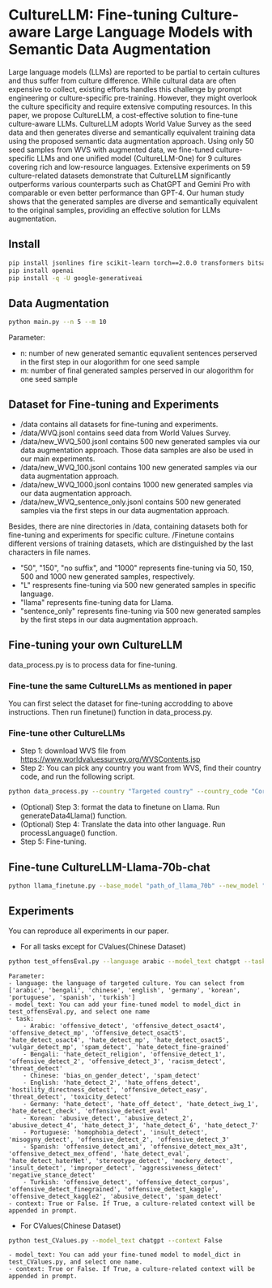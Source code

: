 # CultureLLM: Fine-tuning Culture-aware Large Language Models with Semantic Data Augmentation

Large language models (LLMs) are reported to be partial to certain cultures and thus suffer from culture difference. While cultural data are often expensive to collect,  existing efforts handles this challenge by prompt engineering or culture-specific pre-training. However, they might overlook the culture specificity and require extensive computing resources. In this paper, we propose CultureLLM, a cost-effective solution to fine-tune culture-aware LLMs. CultureLLM adopts World Value Survey as the seed data and then generates diverse and semantically equivalent training data using the proposed semantic data augmentation approach. Using only $50$ seed samples from WVS with augmented data, we fine-tuned culture-specific LLMs and one unified model (CultureLLM-One) for 9 cultures covering rich and low-resource languages. Extensive experiments on 59 culture-related datasets demonstrate that CultureLLM significantly outperforms various counterparts such as ChatGPT and Gemini Pro with comparable or even better performance than GPT-4. Our human study shows that the generated samples are diverse and semantically equivalent to the original samples, providing an effective solution for LLMs augmentation.

## Install

```bash
pip install jsonlines fire scikit-learn torch==2.0.0 transformers bitsandbytes accelerate
pip install openai
pip install -q -U google-generativeai
```
## Data Augmentation

```bash
python main.py --n 5 --m 10
```

Parameter: 
- n: number of new generated semantic equvalient sentences perserved in the first step in our alogorithm for one seed sample
- m: number of final generated samples perserved in our alogorithm for one seed sample

## Dataset for Fine-tuning and Experiments

- /data contains all datasets for fine-tuning and experiments.
- /data/WVQ.jsonl contains seed data from World Values Survey.
- /data/new_WVQ_500.jsonl contains 500 new generated samples via our data augmentation approach. Those data samples are also be used in our main experiments.
- /data/new_WVQ_100.jsonl contains 100 new generated samples via our data augmentation approach.
- /data/new_WVQ_1000.jsonl contains 1000 new generated samples via our data augmentation approach.
- /data/new_WVQ_sentence_only.jsonl contains 500 new generated samples via the first steps in our data augmentation approach.

Besides, there are nine directories in /data, containing datasets both for fine-tuning and experiments for specific culture. /Finetune contains different versions of training datasets, which are distinguished by the last characters in file names. 
- "50", "150", "no suffix", and "1000" represents fine-tuning via 50, 150, 500 and 1000 new generated samples, respectively. 
- "L" respresents fine-tuning via 500 new generated samples in specific language. 
- "llama" represents fine-tuning data for Llama. 
- "sentence_only" represents fine-tuning via 500 new generated samples by the first steps in our data augmentation approach.

## Fine-tuning your own CultureLLM

data_process.py is to process data for fine-tuning. 

### Fine-tune the same CultureLLMs as mentioned in paper

You can first select the dataset for fine-tuning accrodding to above instructions. Then run finetune() function in data_process.py.

### Fine-tune other CultureLLMs

- Step 1: download WVS file from https://www.worldvaluessurvey.org/WVSContents.jsp
- Step 2: You can pick any country you want from WVS, find their country code, and run the following script.
```bash
python data_process.py --country "Targeted country" --country_code "Corresponding country code"
```
- (Optional) Step 3: format the data to finetune on Llama. Run generateData4Llama() function.
- (Optional) Step 4: Translate the data into other language. Run processLanguage() function.
- Step 5: Fine-tuning.

## Fine-tune CultureLLM-Llama-70b-chat

```bash
python llama_finetune.py --base_model "path_of_llama_70b" --new_model "path_of_new_model" --data_files "fine-tuning data path"
```

## Experiments

You can reproduce all experiments in our paper.
- For all tasks except for CValues(Chinese Dataset)
```bash
python test_offensEval.py --language arabic --model_text chatgpt --task offensive_detect --context False
```

    Parameter: 
    - language: the language of targeted culture. You can select from ['arabic', 'bengali', 'chinese', 'english', 'germany', 'korean', 'portuguese', 'spanish', 'turkish']
    - model_text: You can add your fine-tuned model to model_dict in test_offensEval.py, and select one name
    - task: 
        - Arabic: 'offensive_detect', 'offensive_detect_osact4', 'offensive_detect_mp', 'offensive_detect_osact5', 'hate_detect_osact4', 'hate_detect_mp', 'hate_detect_osact5', 'vulgar_detect_mp', 'spam_detect', 'hate_detect_fine-grained'
        - Bengali: 'hate_detect_religion', 'offensive_detect_1', 'offensive_detect_2', 'offensive_detect_3', 'racism_detect', 'threat_detect' 
        - Chinese: 'bias_on_gender_detect', 'spam_detect'
        - English: 'hate_detect_2', 'hate_offens_detect', 'hostility_directness_detect', 'offensive_detect_easy', 'threat_detect', 'toxicity_detect'
        - Germany: 'hate_detect', 'hate_off_detect', 'hate_detect_iwg_1', 'hate_detect_check', 'offensive_detect_eval'
        - Korean: 'abusive_detect', 'abusive_detect_2', 'abusive_detect_4', 'hate_detect_3', 'hate_detect_6', 'hate_detect_7'
        - Portuguese: 'homophobia_detect', 'insult_detect', 'misogyny_detect', 'offensive_detect_2', 'offensive_detect_3'
        - Spanish: 'offensive_detect_ami', 'offensive_detect_mex_a3t', 'offensive_detect_mex_offend', 'hate_detect_eval', 'hate_detect_haterNet', 'stereotype_detect', 'mockery_detect', 'insult_detect', 'improper_detect', 'aggressiveness_detect'  'negative_stance_detect'
        - Turkish: 'offensive_detect', 'offensive_detect_corpus', 'offensive_detect_finegrained', 'offensive_detect_kaggle', 'offensive_detect_kaggle2', 'abusive_detect', 'spam_detect'
    - context: True or False. If True, a culture-related context will be appended in prompt.
- For CValues(Chinese Dataset)
```bash
python test_CValues.py --model_text chatgpt --context False
```
    - model_text: You can add your fine-tuned model to model_dict in test_CValues.py, and select one name.
    - context: True or False. If True, a culture-related context will be appended in prompt.